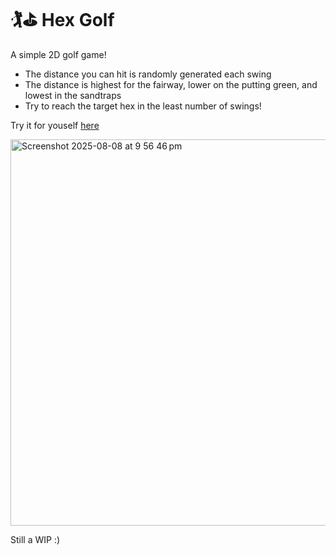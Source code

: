 # 🏌⛳️ Hex Golf
A simple 2D golf game!
- The distance you can hit is randomly generated each swing
- The distance is highest for the fairway, lower on the putting green, and lowest in the sandtraps
- Try to reach the target hex in the least number of swings!

Try it for youself [here](https://chris-lawrie.github.io/hex_golf/)


<img width="819" height="618" alt="Screenshot 2025-08-08 at 9 56 46 pm" src="https://github.com/user-attachments/assets/f3d657b1-cce7-4c5a-a225-83dac1d7e930" />

Still a WIP :)
